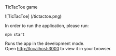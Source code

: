 TicTacToe game

![TicTacToe] (/tictactoe.png)

In order to run the application, please run:

`npm start`

Runs the app in the development mode.\
Open [http://localhost:3000](http://localhost:3000) to view it in your browser.
